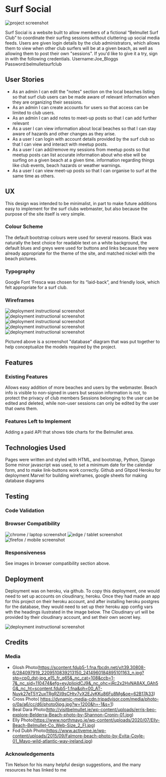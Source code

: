 # Surf Social

![project screenshot](/documenttion/testing/chrome_laptop_test.png)

Surf Social is a website built to allow members of a fictional “Belmullet Surf Club” to coordinate their surfing sessions without cluttering up social media feeds. Users are given login details by the club administrators, which allows them to view when other club surfers will be at a given beach, as well as allowing them to post their own "sessions". If you'd like to give it a try, sign in with the following credentials. Username:Joe_Bloggs Password:belmulletsurfclub

## User Stories

 - As an admin I can edit the "notes" section on the local beaches listing so that surf club users can be made aware of relevant information when they are organizing their sessions.
 - As an admin I can create accounts for users so that access can be limited to club users.
 - As an admin I can add notes to meet-up posts so that I can add further relevant 
 - As a user I can view information about local beaches so that I can stay aware of hazards and other changes as they arise.
 - As a user I can login with account details provided by the surf club so that I can view and interact with meetup posts.
 - As a user I can add/remove my sessions from meetup posts so that meetup posts can list accurate information about who else will be surfing on a given beach at a given time.
information regarding things like club events, beach hazards or weather warnings.
 - As a user I can view meet-up posts so that I can organise to surf at the same time as others.

## UX 

This design was intended to be minimalist, in part to make future additions easy to implement for the surf clubs webmaster, but also because the purpose of the site itself is very simple. 

### Colour Scheme 

The default bootstrap colours were used for several reasons. Black was naturally the best choice for readable text on a white background, the default blues and greys were used for buttons and links because they were already appropriate for the theme of the site, and matched nickel with the beach pictures. 

### Typography 

Google Font ‘Fresca was chosen for its “laid-back”, and friendly look, which felt appropriate for a surf club.

### Wireframes 

![deployment instructional screenshot](/documenttion/wireframes/wireframe_1.png)
![deployment instructional screenshot](/documenttion/wireframes/wireframe_2.png)
![deployment instructional screenshot](/documenttion/wireframes/wireframe_3.png)
![deployment instructional screenshot](/documenttion/wireframes/wireframe_4.png)
![deployment instructional screenshot](/documenttion/wireframes/database_diagram.png)

Pictured above is a screenshot "database" diagram that was put together to help conceptualize the models required by the project. 

## Features

### Existing Features

Allows easy addition of more beaches and users by the webmaster.
Beach info is visible to non-signed in users but session information is not, to protect the privacy of club members
Sessions belonging to the user can be edited and deleted, while non-user sessions can only be edited by the user that owns them.

### Features Left to Implement

Adding a paid API that shows tide charts for the Belmullet area.

## Technologies Used

Pages were written and styled with HTML, and bootstrap, 
Python, Django
Some minor javascript was used, to set a minimum date for the calendar form, and to make link-buttons work correctly. 
Github and Gitpod
Heroku for deployment
Marvel for building wireframes, google sheets for making database diagrams

## Testing

### Code Validation

### Browser Compatibility

![chrome / laptop screenshot](/documenttion/testing/chrome_laptop_test.png)
![edge / tablet screenshot](/documenttion/testing/edge_tablet_test.png)
![firefox / mobile screenshot](/documenttion/testing/firefox_mobile_test.png)

### Responsiveness

See images in browser compatibility section above. 

## Deployment

Deployment was on heroku, via github. To copy this deployment, one would need to set up accounts on cloudinary, heroku. Once they had made an app for this project on their heroku account, and after installing heroku postgres for the database, they would need to set up their heroku app config vars wth the headings ilustrated in the image below. The Cloudinary url will be provided by their cloudinary account, and set their own secret key.

![deployment instructional screenshot](/documenttion/heroku_deployment.png)

## Credits

### Media
- Glosh Photo(https://scontent.fdub5-1.fna.fbcdn.net/v/t39.30808-6/284097919_2209510839213150_2414960184895101163_n.jpg?stp=cp0_dst-jpg_e15_fr_q65&_nc_cat=108&ccb=1-7&_nc_sid=110474&efg=eyJpIjoidCJ9&_nc_ohc=jRc2x2HvNA8AX_GAh5G&_nc_ht=scontent.fdub5-1.fna&oh=00_AT-Nuyk27eT5Y2uxTRgRZjl9sCHtv7vX2EJvKKu86Fu8Mg&oe=62B17A33)
- Cross Photo( https://dynamic-media-cdn.tripadvisor.com/media/photo-o/0a/a6/cc/d6/photo0jpg.jpg?w=1200&h=-1&s=1)
- Beal Dara Photo(http://visitbelmullet.ie/wp-content/uploads/erris-beo-explore-Belderra-Beach-photo-by-Shannon-Cronin-01.jpg)
- Elly Photo(https://www.northmayo.ie/wp-content/uploads/2020/07/Elly-Beach-Belmullet-Co_Web-Size_2_FI.jpg)
-  Fod Dubh Photo(https://www.activeme.ie/wp-content/uploads/2015/09/Falmore-beach-photo-by-Evita-Coyle-01_Mayo-wild-atlantic-way-ireland.jpg) 

### Acknowledgements
Tim Nelson for his many helpful design suggestions, and the many resources he has linked to me 



